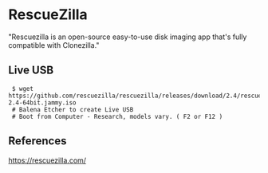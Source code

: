 RescueZilla
=====

"Rescuezilla is an open-source easy-to-use disk imaging app that's fully compatible with Clonezilla."

Live USB
--------

     $ wget https://github.com/rescuezilla/rescuezilla/releases/download/2.4/rescuezilla-2.4-64bit.jammy.iso
     # Balena Etcher to create Live USB
     # Boot from Computer - Research, models vary. ( F2 or F12 ) 


References
----------

https://rescuezilla.com/